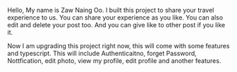 Hello, My name is Zaw Naing Oo. I built this project to share your travel experience to us. You can share your experience as you like. You can also edit and delete your post too. And you can give like to other post if you like it.

Now I am upgrading this project right now, this will come with some features and typescript. This will include Authenticaitno, forget Password, Nottfication, edit photo, view my profile, edit profile and another features.
